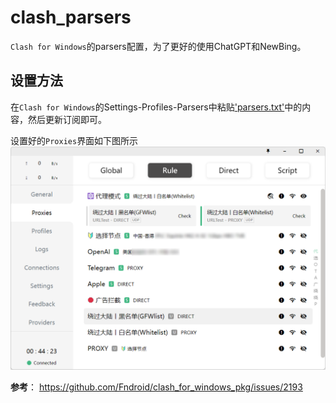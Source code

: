 # clash_parsers
 `Clash for Windows`的parsers配置，为了更好的使用ChatGPT和NewBing。
## 设置方法
在`Clash for Windows`的Settings-Profiles-Parsers中粘贴['parsers.txt'](/parsers.txt)中的内容，然后更新订阅即可。

设置好的`Proxies`界面如下图所示
![clash](img/demo.png)
 
 **参考**：
 https://github.com/Fndroid/clash_for_windows_pkg/issues/2193
